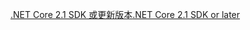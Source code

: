 [<span data-ttu-id="08105-101">.NET Core 2.1 SDK 或更新版本</span><span class="sxs-lookup"><span data-stu-id="08105-101">.NET Core 2.1 SDK or later</span></span>](https://dotnet.microsoft.com/download/dotnet-core)
